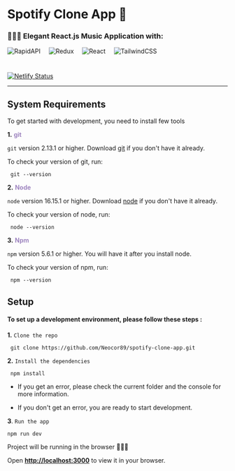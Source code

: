 # Spotify Clone App 🎼

### 🤵🏽‍♂️ Elegant React.js Music Application with:

<span></span>

![RapidAPI](https://img.shields.io/badge/RapidAPI-3a86ff?-style=for-the-badge&logo=rapidapi) <span style='margin-left: 15px'></span> ![Redux](https://img.shields.io/badge/redux-%23593d88.svg?-style=for-the-badge&logo=redux&logoColor=white) <span style='margin-left: 15px'></span> ![React](https://img.shields.io/badge/react-%2320232a.svg?-style=for-the-badge&logo=react&logoColor=%2361DAFB) <span style='margin-left: 15px'></span> ![TailwindCSS](https://img.shields.io/badge/tailwindcss-%2338B2AC.svg?-style=for-the-badge&logo=tailwind-css&logoColor=white)

<!-- Check out the Doc and Design project requirements [here](https://docs.google.com/document/d/1E1G_yS7CnJZKuXnKArcgyOEnMbJhpmKaIagKYO4fxHQ/edit#) -->

#

[![Netlify Status](https://api.netlify.com/api/v1/badges/8e0acd04-21eb-48f6-abe8-e3f561631d08/deploy-status)](https://app.netlify.com/sites/bendevweb-spotify-clone/deploys)

---

## **System Requirements**

To get started with development, you need to install few tools

**1.** <span style='color: #9f86c0; font-weight: bold;'>git</span>

`git` version 2.13.1 or higher. Download [git](https://git-scm.com/downloads) if you don't have it already.

To check your version of git, run:

```shell
 git --version
```

**2.** <span style='color: #9f86c0; font-weight: bold;'>Node</span>

`node` version 16.15.1 or higher. Download <span style='color: #70e000;'>[node](https://nodejs.org/en/download/)</span> if you don't have it already.

To check your version of node, run:

```shell
 node --version
```

**3.** <span style='color: #9f86c0; font-weight: bold;'>Npm</span>

`npm` version 5.6.1 or higher. You will have it after you install node.

To check your version of npm, run:

```shell
 npm --version
```

## **Setup**

#### To set up a development environment, please follow these steps :

**1.** `Clone the repo`

```shell
 git clone https://github.com/Neocor89/spotify-clone-app.git
```

**2.** `Install the dependencies`

```shell
 npm install
```

- If you get an error, please check the current folder and the console for more information.

- If you don't get an error, you are ready to start development.

**3**. `Run the app`

```shell
npm run dev
```

Project will be running in the browser 🏃🏽‍♂️

Open <span style='font-weight: 700;'>[http://localhost:3000](http://localhost:3000)</span> to view it in your browser.

#
